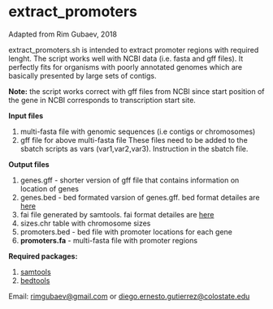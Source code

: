 # extract_promoters
Adapted from Rim Gubaev, 2018

extract_promoters.sh is intended to extract promoter regions with required lenght. The script works well with NCBI data (i.e. fasta   and gff files). It perfectly fits for organisms with poorly annotated genomes which are basically presented by large sets of contigs. 

**Note:** the script works correct with gff files from NCBI since start position of the gene in NCBI corresponds to transcription start site.

**Input files**
1. multi-fasta file with genomic sequences (i.e contigs or chromosomes)
2. gff file for above multi-fasta file
These files need to be added to the sbatch scripts as vars (var1,var2,var3). Instruction in the sbatch file.

**Output files**
1. genes.gff - shorter version of gff file that contains information on location of genes
2. genes.bed - bed formated varsion of genes.gff. bed format detailes are [here](https://www.ensembl.org/info/website/upload/bed.html)
3. fai file generated by samtools. fai format detailes are [here](http://www.htslib.org/doc/faidx.html)
4. sizes.chr table with chromosome sizes
5. promoters.bed - bed file with promoter locations for each gene
6. **promoters.fa** - multi-fasta file with promoter regions


**Required packages:**
1. [samtools](http://samtools.sourceforge.net/)
2. [bedtools](http://bedtools.readthedocs.io/en/latest/)

Email: rimgubaev@gmail.com or diego.ernesto.gutierrez@colostate.edu
